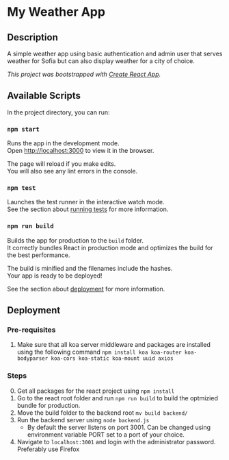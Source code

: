 # My Weather App
## Description
A simple weather app using basic authentication and admin user that serves weather for Sofia but can also display weather for a city of choice.

_This project was bootstrapped with [Create React App](https://github.com/facebook/create-react-app)._

## Available Scripts

In the project directory, you can run:

### `npm start`

Runs the app in the development mode.<br />
Open [http://localhost:3000](http://localhost:3000) to view it in the browser.

The page will reload if you make edits.<br />
You will also see any lint errors in the console.

### `npm test`

Launches the test runner in the interactive watch mode.<br />
See the section about [running tests](https://facebook.github.io/create-react-app/docs/running-tests) for more information.

### `npm run build`

Builds the app for production to the `build` folder.<br />
It correctly bundles React in production mode and optimizes the build for the best performance.

The build is minified and the filenames include the hashes.<br />
Your app is ready to be deployed!

See the section about [deployment](https://facebook.github.io/create-react-app/docs/deployment) for more information.

## Deployment
### Pre-requisites
1. Make sure that all koa server middleware and packages are installed using the following command `npm install koa koa-router koa-bodyparser koa-cors koa-static koa-mount uuid axios`

### Steps
0. Get all packages for the react project using `npm install`
1. Go to the react root folder and run `npm run build` to build the optmizied bundle for production.
2. Move the build folder to the backend root `mv build backend/`
3. Run the backend server using `node backend.js`
   * By default the server listens on port 3001. Can be changed using environment variable PORT set to a port of your choice.
4. Navigate to `localhost:3001` and login with the administrator password. Preferably use Firefox
